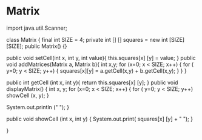 # Matrix
import java.util.Scanner;

class Matrix {
	final int SIZE = 4;
	private int [] [] squares = new int [SIZE] [SIZE];
	public Matrix() {}

public void setCell(int x, int y, int value){
	this.squares[x] [y] = value;
}
public void addMatrices(Matrix a, Matrix b){
  int x,y;
  for (x=0; x < SIZE; x++) {
  	for ( y=0; y < SIZE; y++) {
  squares[x][y] = a.getCell(x,y) + b.getCell(x,y);
  	}
  }
}

public int getCell (int x, int y){
	return this.squares[x] [y];
}
public void displayMatrix() {
	int x, y;
	for (x=0; x < SIZE; x++) {
  	for ( y=0; y < SIZE; y++) 
  		showCell (x, y);
  }

  System.out.println (" ");
}

public void showCell (int x, int y) {
	System.out.print( squares[x] [y] + " ");
}


}
